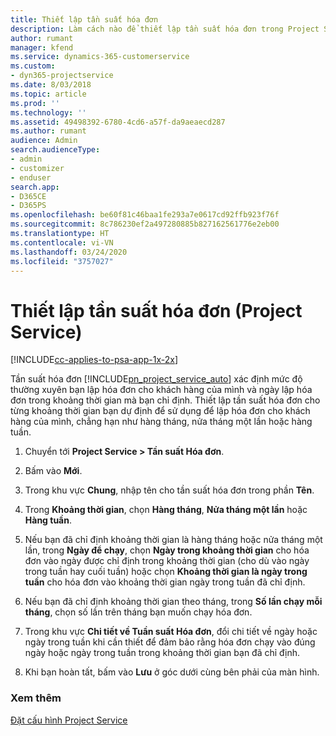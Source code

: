 ```yaml
---
title: Thiết lập tần suất hóa đơn
description: Làm cách nào để thiết lập tần suất hóa đơn trong Project Service
author: rumant
manager: kfend
ms.service: dynamics-365-customerservice
ms.custom:
- dyn365-projectservice
ms.date: 8/03/2018
ms.topic: article
ms.prod: ''
ms.technology: ''
ms.assetid: 49498392-6780-4cd6-a57f-da9aeaecd287
ms.author: rumant
audience: Admin
search.audienceType:
- admin
- customizer
- enduser
search.app:
- D365CE
- D365PS
ms.openlocfilehash: be60f81c46baa1fe293a7e0617cd92ffb923f76f
ms.sourcegitcommit: 8c786230ef2a497280885b827162561776e2eb00
ms.translationtype: HT
ms.contentlocale: vi-VN
ms.lasthandoff: 03/24/2020
ms.locfileid: "3757027"
---
```

# <a name="set-up-invoice-frequencies-project-service"></a>Thiết lập tần suất hóa đơn (Project Service)

[!INCLUDE[cc-applies-to-psa-app-1x-2x](../includes/cc-applies-to-psa-app-1x-2x.md)]

Tần suất hóa đơn [!INCLUDE[pn_project_service_auto](../includes/pn-project-service-auto.md)] xác định mức độ thường xuyên bạn lập hóa đơn cho khách hàng của mình và ngày lập hóa đơn trong khoảng thời gian mà bạn chỉ định. Thiết lập tần suất hóa đơn cho từng khoảng thời gian bạn dự định để sử dụng để lập hóa đơn cho khách hàng của mình, chẳng hạn như hàng tháng, nửa tháng một lần hoặc hàng tuần.  
  
1.  Chuyển tới **Project Service > Tần suất Hóa đơn**.  
  
2.  Bấm vào **Mới**.  
  
3.  Trong khu vực **Chung**, nhập tên cho tần suất hóa đơn trong phần **Tên**.  
  
4.  Trong **Khoảng thời gian**, chọn **Hàng tháng**, **Nửa tháng một lần** hoặc **Hàng tuần**.  
  
5.  Nếu bạn đã chỉ định khoảng thời gian là hàng tháng hoặc nửa tháng một lần, trong **Ngày để chạy**, chọn **Ngày trong khoảng thời gian** cho hóa đơn vào ngày được chỉ định trong khoảng thời gian (cho dù vào ngày trong tuần hay cuối tuần) hoặc chọn **Khoảng thời gian là ngày trong tuần** cho hóa đơn vào khoảng thời gian ngày trong tuần đã chỉ định.  
  
6.  Nếu bạn đã chỉ định khoảng thời gian theo tháng, trong **Số lần chạy mỗi tháng**, chọn số lần trên tháng bạn muốn chạy hóa đơn.  
  
7.  Trong khu vực **Chi tiết về Tuần suất Hóa đơn**, đổi chi tiết về ngày hoặc ngày trong tuần khi cần thiết để đảm bảo rằng hóa đơn chạy vào đúng ngày hoặc ngày trong tuần trong khoảng thời gian bạn đã chỉ định.  
  
8.  Khi bạn hoàn tất, bấm vào **Lưu** ở góc dưới cùng bên phải của màn hình.  
  
### <a name="see-also"></a>Xem thêm  
 [Đặt cấu hình Project Service](../project-service/configure.md)
